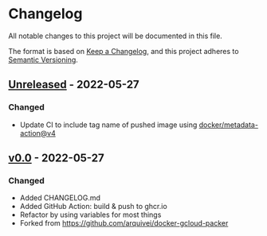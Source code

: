 # Changelog
All notable changes to this project will be documented in this file.

The format is based on [Keep a Changelog](https://keepachangelog.com/en/1.0.0/),
and this project adheres to [Semantic Versioning](https://semver.org/spec/v2.0.0.html).

## [Unreleased] - 2022-05-27

### Changed

- Update CI to include tag name of pushed image using [docker/metadata-action@v4]

## [v0.0] - 2022-05-27

### Changed

- Added CHANGELOG.md
- Added GitHub Action: build & push to ghcr.io
- Refactor by using variables for most things
- Forked from https://github.com/arquivei/docker-gcloud-packer

[docker/metadata-action@v4]: https://github.com/marketplace/actions/docker-metadata-action
[Unreleased]: https://github.com/aderuelle/docker-gcloud-packer/compare/v0.0...HEAD
[v0.0]: https://github.com/aderuelle/docker-gcloud-packer/compare/5062e22d...v0.0
